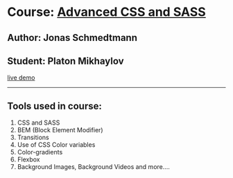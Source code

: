 # Course: [Advanced CSS and SASS](https://www.udemy.com/course/advanced-css-and-sass/)
## Author: Jonas Schmedtmann
## Student: Platon Mikhaylov

[live demo](https://snazzy-elf-fe4f99.netlify.app/)

--------------------------------------------------------------------------------------------------
## Tools used in course:

1) CSS and SASS
2) BEM (Block Element Modifier)
3) Transitions
4) Use of CSS Color variables
5) Color-gradients
6) Flexbox
7) Background Images, Background Videos and more....
